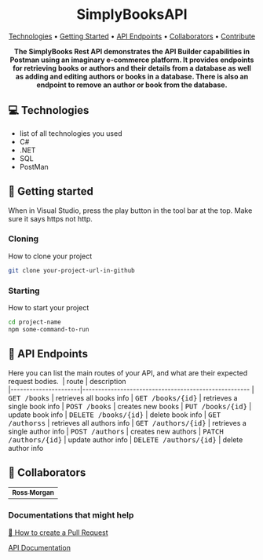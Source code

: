 <h1 align="center" style="font-weight: bold;">SimplyBooksAPI</h1>

<p align="center">
 <a href="#tech">Technologies</a> • 
 <a href="#started">Getting Started</a> • 
  <a href="#routes">API Endpoints</a> •
 <a href="#colab">Collaborators</a> •
 <a href="#contribute">Contribute</a>
</p>

<p align="center">
    <b>The SimplyBooks Rest API demonstrates the API Builder capabilities in Postman using an imaginary e-commerce platform. It provides endpoints for retrieving books or authors and their details from a database as well as adding and editing authors or books in a database. There is also an endpoint to remove an author or book from the database.</b>
</p>

<h2 id="technologies">💻 Technologies</h2>

- list of all technologies you used
- C#
- .NET
- SQL
- PostMan

<h2 id="started">🚀 Getting started</h2>

When in Visual Studio, press the play button in the tool bar at the top. Make sure it says https not http. 

<h3>Cloning</h3>

How to clone your project

```bash
git clone your-project-url-in-github
```

<h3>Starting</h3>

How to start your project

```bash
cd project-name
npm some-command-to-run
```

<h2 id="routes">📍 API Endpoints</h2>

Here you can list the main routes of your API, and what are their expected request bodies.
​
| route               | description                                          
|----------------------|-----------------------------------------------------
| <kbd>GET /books</kbd>     | retrieves all books info
| <kbd>GET /books/{id}</kbd>     | retrieves a single book info
| <kbd>POST /books</kbd>     | creates new books
| <kbd>PUT /books/{id}</kbd>     | update book info
| <kbd>DELETE /books/{id}</kbd>     | delete book info
| <kbd>GET /authorss</kbd>     | retrieves all authors info
| <kbd>GET /authors/{id}</kbd>     | retrieves a single author info
| <kbd>POST /authors</kbd>     | creates new authors
| <kbd>PATCH /authors/{id}</kbd>     | update author info
| <kbd>DELETE /authors/{id}</kbd>     | delete author info


<h2 id="colab">🤝 Collaborators</h2>

<table>
  <tr>
    <td align="center">
      <a href="#">
        <sub>
          <b>Ross Morgan</b>
        </sub>
      </a>
    </td>
  </tr>
</table>


<h3>Documentations that might help</h3>

[📝 How to create a Pull Request](https://www.atlassian.com/br/git/tutorials/making-a-pull-request)

[API Documentation](https://documenter.getpostman.com/view/31740100/2sAXxMfteN)
